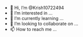 - 👋 Hi, I’m @Krish10722494
- 👀 I’m interested in ...
- 🌱 I’m currently learning ...
- 💞️ I’m looking to collaborate on ...
- 📫 How to reach me ...

<!---
Krish10722494/Krish10722494 is a ✨ special ✨ repository because its `README.md` (this file) appears on your GitHub profile.
You can click the Preview link to take a look at your changes.
--->
